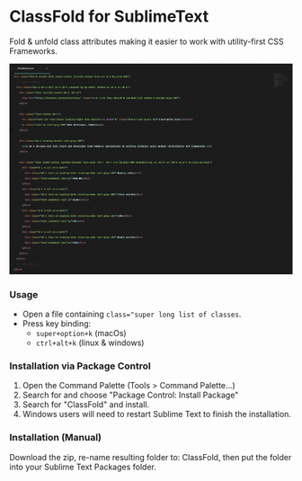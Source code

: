 # ClassFold for SublimeText
Fold & unfold class attributes making it easier to work with utility-first CSS Frameworks.

![alt text](classfold.gif "Logo Title Text 1")

### Usage
- Open a file containing `class="super long list of classes`.
- Press key binding: 
    - `super+option+k` (macOs)
    - `ctrl+alt+k` (linux & windows)

### Installation via Package Control
1. Open the Command Palette (Tools > Command Palette...)
2. Search for and choose "Package Control: Install Package"
3. Search for "ClassFold" and install.
4. Windows users will need to restart Sublime Text to finish the installation.

### Installation (Manual)
Download the zip, re-name resulting folder to: ClassFold, then put the folder into your Sublime Text Packages folder.